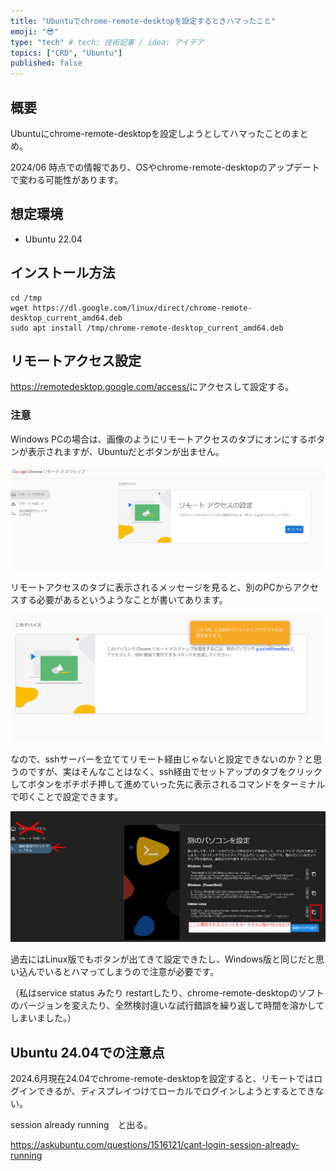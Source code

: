```yaml
---
title: "Ubuntuでchrome-remote-desktopを設定するときハマったこと"
emoji: "😎"
type: "tech" # tech: 技術記事 / idea: アイデア
topics: ["CRD", "Ubuntu"]
published: false
---
```


## 概要

Ubuntuにchrome-remote-desktopを設定しようとしてハマったことのまとめ。

2024/06 時点での情報であり、OSやchrome-remote-desktopのアップデートで変わる可能性があります。

## 想定環境

- Ubuntu 22.04

## インストール方法

```shell
cd /tmp
wget https://dl.google.com/linux/direct/chrome-remote-desktop_current_amd64.deb
sudo apt install /tmp/chrome-remote-desktop_current_amd64.deb
```

## リモートアクセス設定

<https://remotedesktop.google.com/access/>にアクセスして設定する。

### 注意

Windows PCの場合は、画像のようにリモートアクセスのタブにオンにするボタンが表示されますが、Ubuntuだとボタンが出ません。

![button](/images/CRD/button.png)

リモートアクセスのタブに表示されるメッセージを見ると、別のPCからアクセスする必要があるというようなことが書いてあります。

![headless](/images/CRD/headless.png)

なので、sshサーバーを立ててリモート経由じゃないと設定できないのか？と思うのですが、実はそんなことはなく、ssh経由でセットアップのタブをクリックしてボタンをポチポチ押して進めていった先に表示されるコマンドをターミナルで叩くことで設定できます。

![ssh](/images/CRD/ssh.png)

過去にはLinux版でもボタンが出てきて設定できたし、Windows版と同じだと思い込んでいるとハマってしまうので注意が必要です。

（私はservice status みたり restartしたり、chrome-remote-desktopのソフトのバージョンを変えたり、全然検討違いな試行錯誤を繰り返して時間を溶かしてしまいました。）

## Ubuntu 24.04での注意点

2024.6月現在24.04でchrome-remote-desktopを設定すると、リモートではログインできるが、ディスプレイつけてローカルでログインしようとするとできない。

session already running　と出る。

<https://askubuntu.com/questions/1516121/cant-login-session-already-running>
